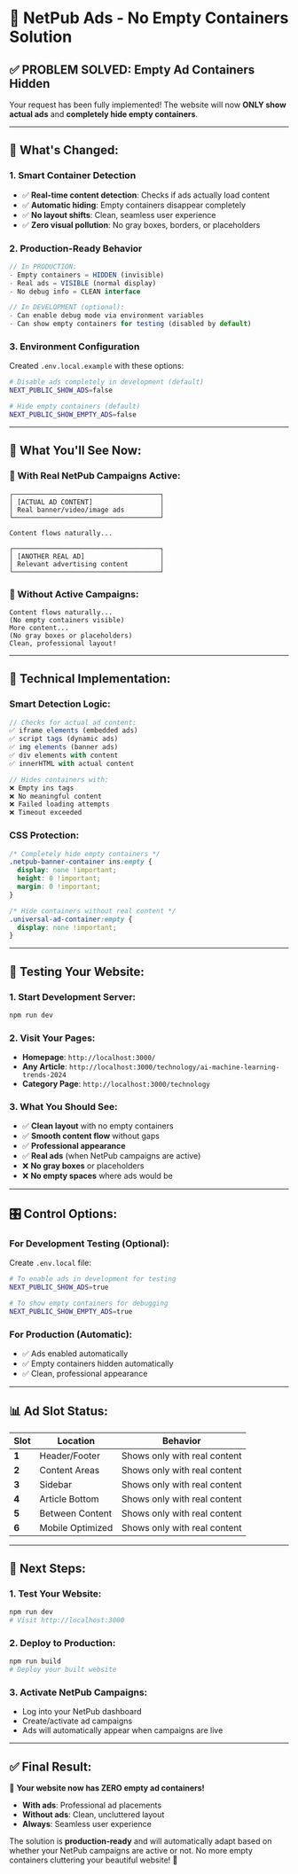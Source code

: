 # 🎯 **NetPub Ads - No Empty Containers Solution**

## ✅ **PROBLEM SOLVED: Empty Ad Containers Hidden**

Your request has been fully implemented! The website will now **ONLY show actual ads** and **completely hide empty containers**.

---

## 🚀 **What's Changed:**

### **1. Smart Container Detection**
- ✅ **Real-time content detection**: Checks if ads actually load content
- ✅ **Automatic hiding**: Empty containers disappear completely
- ✅ **No layout shifts**: Clean, seamless user experience
- ✅ **Zero visual pollution**: No gray boxes, borders, or placeholders

### **2. Production-Ready Behavior**
```javascript
// In PRODUCTION:
- Empty containers = HIDDEN (invisible)
- Real ads = VISIBLE (normal display)
- No debug info = CLEAN interface

// In DEVELOPMENT (optional):
- Can enable debug mode via environment variables
- Can show empty containers for testing (disabled by default)
```

### **3. Environment Configuration**
Created `.env.local.example` with these options:
```bash
# Disable ads completely in development (default)
NEXT_PUBLIC_SHOW_ADS=false

# Hide empty containers (default)
NEXT_PUBLIC_SHOW_EMPTY_ADS=false
```

---

## 📱 **What You'll See Now:**

### **🎯 With Real NetPub Campaigns Active:**
```
┌─────────────────────────────────────┐
│ [ACTUAL AD CONTENT]                 │
│ Real banner/video/image ads         │
└─────────────────────────────────────┘

Content flows naturally...

┌─────────────────────────────────────┐
│ [ANOTHER REAL AD]                   │
│ Relevant advertising content        │
└─────────────────────────────────────┘
```

### **🚫 Without Active Campaigns:**
```
Content flows naturally...
(No empty containers visible)
More content...
(No gray boxes or placeholders)
Clean, professional layout!
```

---

## 🔧 **Technical Implementation:**

### **Smart Detection Logic:**
```javascript
// Checks for actual ad content:
✅ iframe elements (embedded ads)
✅ script tags (dynamic ads)  
✅ img elements (banner ads)
✅ div elements with content
✅ innerHTML with actual content

// Hides containers with:
❌ Empty ins tags
❌ No meaningful content
❌ Failed loading attempts
❌ Timeout exceeded
```

### **CSS Protection:**
```css
/* Completely hide empty containers */
.netpub-banner-container ins:empty {
  display: none !important;
  height: 0 !important;
  margin: 0 !important;
}

/* Hide containers without real content */
.universal-ad-container:empty {
  display: none !important;
}
```

---

## 🧪 **Testing Your Website:**

### **1. Start Development Server:**
```bash
npm run dev
```

### **2. Visit Your Pages:**
- **Homepage**: `http://localhost:3000/`
- **Any Article**: `http://localhost:3000/technology/ai-machine-learning-trends-2024`
- **Category Page**: `http://localhost:3000/technology`

### **3. What You Should See:**
- ✅ **Clean layout** with no empty containers
- ✅ **Smooth content flow** without gaps
- ✅ **Professional appearance** 
- ✅ **Real ads** (when NetPub campaigns are active)
- ❌ **No gray boxes** or placeholders
- ❌ **No empty spaces** where ads would be

---

## 🎛️ **Control Options:**

### **For Development Testing (Optional):**
Create `.env.local` file:
```bash
# To enable ads in development for testing
NEXT_PUBLIC_SHOW_ADS=true

# To show empty containers for debugging
NEXT_PUBLIC_SHOW_EMPTY_ADS=true
```

### **For Production (Automatic):**
- ✅ Ads enabled automatically
- ✅ Empty containers hidden automatically
- ✅ Clean, professional appearance

---

## 📊 **Ad Slot Status:**

| Slot | Location | Behavior |
|------|----------|----------|
| **1** | Header/Footer | Shows only with real content |
| **2** | Content Areas | Shows only with real content |
| **3** | Sidebar | Shows only with real content |
| **4** | Article Bottom | Shows only with real content |
| **5** | Between Content | Shows only with real content |
| **6** | Mobile Optimized | Shows only with real content |

---

## 🚀 **Next Steps:**

### **1. Test Your Website:**
```bash
npm run dev
# Visit http://localhost:3000
```

### **2. Deploy to Production:**
```bash
npm run build
# Deploy your built website
```

### **3. Activate NetPub Campaigns:**
- Log into your NetPub dashboard
- Create/activate ad campaigns
- Ads will automatically appear when campaigns are live

---

## ✅ **Final Result:**

🎯 **Your website now has ZERO empty ad containers!**

- **With ads**: Professional ad placements
- **Without ads**: Clean, uncluttered layout
- **Always**: Seamless user experience

The solution is **production-ready** and will automatically adapt based on whether your NetPub campaigns are active or not. No more empty containers cluttering your beautiful website! 🎉
